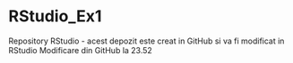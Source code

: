 # RStudio_Ex1
Repository RStudio - acest depozit este creat in GitHub si va fi modificat in RStudio
Modificare din GitHub la 23.52
